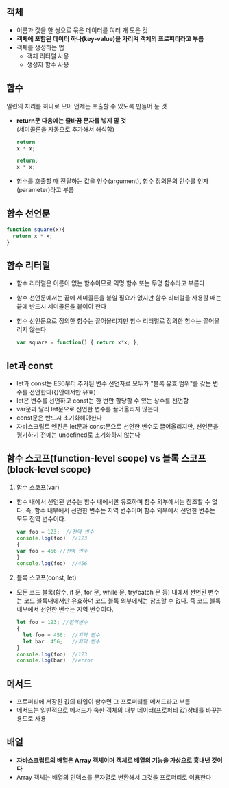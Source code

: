 ## 객체

- 이름과 값을 한 쌍으로 묶은 데이터를 여러 개 모은 것
- **객체에 포함된 데이터 하나(key-value)을 가리켜 객체의 프로퍼티라고 부름**
- 객체를 생성하는 법
  - 객체 리터럴 사용
  - 생성자 함수 사용

## 함수

일련의 처리를 하나로 모아 언제든 호출할 수 있도록 만들어 둔 것

- **return문 다음에는 줄바꿈 문자를 넣지 말 것**<br>
  (세미콜론을 자동으로 추가해서 해석함)
  ```javaScript
  return
  x * x;
  ```
  ```javaScript
  return;
  x * x;
  ```
- 함수를 호출할 때 전달하는 값을 인수(argument), 함수 정의문의 인수를 인자(parameter)라고 부름

## 함수 선언문

```javaScript
function square(x){
  return x * x;
}
```

## 함수 리터럴

- 함수 리터럴은 이름이 없는 함수이므로 익명 함수 또는 무명 함수라고 부른다
- 함수 선언문에서는 끝에 세미콜론을 붙일 필요가 없지만 함수 리터럴을 사용할 때는 끝에 반드시 세미콜론을 붙여야 한다
- 함수 선언문으로 정의한 함수는 끌어올리지만 함수 리터럴로 정의한 함수는 끌어올리지 않는다

  ```javaScript
  var square = function() { return x*x; };
  ```

## let과 const

- let과 const는 ES6부터 추가된 변수 선언자로 모두가 "블록 유효 범위"를 갖는 변수를 선언한다({}안에서만 유효)
- let은 변수를 선언하고 const는 한 번만 할당할 수 있는 상수를 선언함
- var문과 달리 let문으로 선언한 변수를 끌어올리지 않는다
- const문은 반드시 초기화해야한다
- 자바스크립트 엔진은 let문과 const문으로 선언한 변수도 끌어올리지만, 선언문을 평가하기 전에는 undefined로 초기화하지 않는다

## 함수 스코프(function-level scope) vs 블록 스코프(block-level scope)

1. 함수 스코프(var)

- 함수 내에서 선언된 변수는 함수 내에서만 유효하며 함수 외부에서는 참조할 수 없다. 즉, 함수 내부에서 선언한 변수는 지역 변수이며 함수 외부에서 선언한 변수는 모두 전역 변수이다.
  ```javaScript
  var foo = 123;  //전역 변수
  console.log(foo)  //123
  {
  var foo = 456 //전역 변수
  }
  console.log(foo)  //456
  ```

2. 블록 스코프(const, let)

- 모든 코드 블록(함수, if 문, for 문, while 문, try/catch 문 등) 내에서 선언된 변수는 코드 블록내에서만 유효하며 코드 블록 외부에서는 참조할 수 없다. 즉 코드 블록 내부에서 선언한 변수는 지역 변수이다.
  ```javaScript
  let foo = 123; //전역변수
  {
    let foo = 456;  //지역 변수
    let bar  456;   //지역 변수
  }
  console.log(foo)  //123
  console.log(bar)  //error
  ```

## 메서드

- 프로퍼티에 저장된 값의 타입이 함수면 그 프로퍼티를 메서드라고 부름
- 메서드는 일반적으로 메서드가 속한 객체의 내부 데이터(프로퍼티 값)상태를 바꾸는 용도로 사용

## 배열

- **자바스크립트의 배열은 Array 객체이며 객체로 배열의 기능을 가상으로 흉내낸 것이다**
- Array 객체는 배열의 인덱스를 문자열로 변환해서 그것을 프로퍼티로 이용한다

```

```

